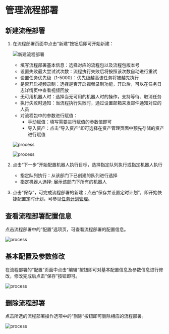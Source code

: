 # 管理流程部署

## 新建流程部署

1. 在流程部署页面中点击“新建”按钮后即可开始新建：

    ![新建流程部署](https://docimages.blob.core.chinacloudapi.cn/images/Console/newworkflow20210629.png)

    - 填写流程部署基本信息：选择对应的流程包以及流程包版本号
    - 设置失败最大尝试试次数：流程执行失败后将按照该次数自动进行重试
    - 设置任务优先级（1-5000）：优先级越高该任务将被越先执行
    - 是否开启视频录制：选择是否开启视频录制功能，开启后，可以在任务日志详情页中查看视频回放
    - 无可用机器人时：选择当无可用的机器人时的操作，支持等待、取消任务
    - 执行失败时通知：当流程执行失败时，通过设置邮箱来发邮件通知对应的人员
    - 对流程包中的参数进行赋值：
        - 手动赋值：填写需要进行赋值的参数值即可
        - 导入资产：点击“导入资产”即可选择在资产管理页面中预先存储的资产进行赋值

    ![process](https://docimages.blob.core.chinacloudapi.cn/images/Console/process/%E6%96%B0%E5%BB%BA%E6%B5%81%E7%A8%8B%E9%83%A8%E7%BD%B2%E7%AC%AC%E4%B8%80%E9%A1%B5%E8%A1%A5%E5%85%85.png)

    ![process](https://docimages.blob.core.chinacloudapi.cn/images/Console/process/%E6%96%B0%E5%BB%BA%E6%B5%81%E7%A8%8B%E9%83%A8%E7%BD%B2-%E5%AF%BC%E5%85%A5%E8%B5%84%E4%BA%A7.png)

2. 点击“下一步”开始配置机器人执行目标，选择指定队列执行或指定机器人执行

    - 指定队列执行：从该部门下已创建的队列进行选择
    - 指定机器人选择: 展示该部门下所有的机器人

3. 点击“保存”，可完成流程部署的新建；点击“保存并设置定时计划”，即开始快捷配置定时计划，可参见[任务计划管理](../workflow/trigger.md)。

## 查看流程部署配置信息

点击流程部署中的“配置”选项页，可查看流程部署的配置信息。

![process](https://docimages.blob.core.chinacloudapi.cn/images/Console/process/V3workflow5.png)

## 基本配置及参数修改

在流程部署的“配置”页面中点击“编辑”按钮即可对基本配置信息及参数信息进行修改，修改完成后点击“保存”按钮即可。

![process](https://docimages.blob.core.chinacloudapi.cn/images/Console/process/V3workflow6.png)

## 删除流程部署

点击所选的流程部署操作选项中的“删除”按钮即可删除相应的流程部署。

![process](https://docimages.blob.core.chinacloudapi.cn/images/Console/process/V3workflow7.png)
